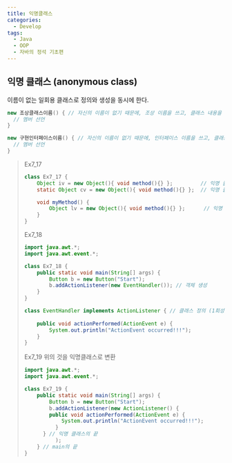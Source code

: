 ```yaml
---
title: 익명클래스
categories:
  - Develop
tags:
  - Java
  - OOP
  - 자바의 정석 기초편
---
```

## 익명 클래스 (anonymous class)

이름이 없는 일회용 클래스로 정의와 생성을 동시에 한다.

```java
new 조상클래스이름() { // 자신의 이름이 없기 때문에, 조상 이름을 쓰고, 클래스 내용을 적는다.
  // 멤버 선언
}
```

```java
new 구현인터페이스이름() { // 자신의 이름이 없기 때문에, 인터페이스 이름을 쓰고, 클래스 내용을 적는다.
  // 멤버 선언
}
```

> Ex7_17
>
> ```java
> class Ex7_17 {
>     Object iv = new Object(){ void method(){} };         // 익명 클래스
>     static Object cv = new Object(){ void method(){} };  // 익명 클래스
> 
>     void myMethod() {
>         Object lv = new Object(){ void method(){} };      // 익명 클래스
>     }
> }
> ```
>
> Ex7_18
>
> ```java
> import java.awt.*;
> import java.awt.event.*;
> 
> class Ex7_18 {
>     public static void main(String[] args) {
>         Button b = new Button("Start");
>         b.addActionListener(new EventHandler()); // 객체 생성
>     }
> }
> 
> class EventHandler implements ActionListener { // 클래스 정의 (1회성) 대부분은 원래 내부로 쓴다.
> 																							// 익명클래스로 처리
>     public void actionPerformed(ActionEvent e) {
>         System.out.println("ActionEvent occurred!!!");
>     }
> }
> 
> ```
>
> Ex7_19 위의 것을 익명클래스로 변환
>
> ```java
> import java.awt.*;
> import java.awt.event.*;
> 
> class Ex7_19 {
>     public static void main(String[] args) {
>         Button b = new Button("Start");
>         b.addActionListener(new ActionListener() {
>         public void actionPerformed(ActionEvent e) {
>             System.out.println("ActionEvent occurred!!!");
>       	}
>       } // 익명 클래스의 끝
> 			);
>     } // main의 끝
> }
> 
> ```
>
> 